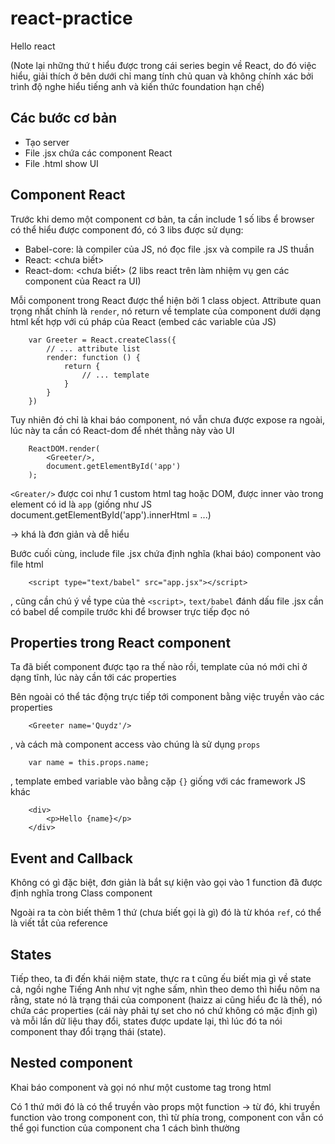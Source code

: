 # react-practice
Hello react

(Note lại những thứ t hiểu được trong cái series begin về React, do đó
việc hiểu, giải thích ở bên dưới chỉ mang tính chủ quan và không chính xác
bởi trình độ nghe hiểu tiếng anh và kiến thức foundation hạn chế)

## Các bước cơ bản

* Tạo server
* File .jsx chứa các component React
* File .html show UI

## Component React

Trước khi demo một component cơ bản, ta cần include 1 số libs ể browser
có thể hiểu được component đó, có 3 libs được sử dụng:

* Babel-core: là compiler của JS, nó đọc file .jsx và compile ra JS thuần
* React: <chưa biết>
* React-dom: <chưa biết>
(2 libs react trên làm nhiệm vụ gen các component của React ra UI)

Mỗi component trong React được thể hiện bởi 1 class object. Attribute
quan trọng nhất chính là `render`, nó return về template của component
dưới dạng html kết hợp với cú pháp của React (embed các variable của JS)

```
    var Greeter = React.createClass({
        // ... attribute list
        render: function () {
            return {
                // ... template
            }
        }
    })
```

Tuy nhiên đó chỉ là khai báo component, nó vẫn chưa được expose ra ngoài,
lúc này ta cần có React-dom để nhét thằng này vào UI

```
    ReactDOM.render(
        <Greeter/>,
        document.getElementById('app')
    );
```

`<Greater/>` được coi như 1 custom html tag hoặc DOM, được inner vào trong
element có id là `app` (giống như JS document.getElementById('app').innerHtml = ...)

-> khá là đơn giản và dễ hiểu


Bước cuối cùng, include file .jsx chứa định nghĩa (khai báo) component
vào file html

```
    <script type="text/babel" src="app.jsx"></script>
```

, cũng cần chú ý về type của thẻ `<script>`, `text/babel` đánh dấu file
.jsx cần có babel dể compile trước khi để browser trực tiếp đọc nó

## Properties trong React component

Ta đã biết component được tạo ra thế nào rồi, template của nó mới chỉ ở
dạng tĩnh, lúc này cần tới các properties

Bên ngoài có thể tác động trực tiếp tới component bằng việc truyền vào
các properties

```
    <Greeter name='Quydz'/>
```

, và cách mà component access vào chúng là sử dụng `props`

```
    var name = this.props.name;
```

, template embed variable vào bằng cặp `{}` giống với các framework JS khác

```
    <div>
        <p>Hello {name}</p>
    </div>
```

## Event and Callback

Không có gì đặc biệt, đơn giản là bắt sự kiện vào gọi vào 1 function đã
được định nghĩa trong Class component

Ngoài ra ta còn biết thêm 1 thứ (chưa biết gọi là gì) đó là từ khóa `ref`,
có thể là viết tắt của reference

## States

Tiếp theo, ta đi đến khái niệm state, thực ra t cũng ếu biết mịa gì về state
cả, ngồi nghe Tiếng Anh như vịt nghe sấm, nhìn theo demo thì hiểu nôm na
rằng, state nó là trạng thái của component (haizz ai cũng hiểu đc là thế),
nó chứa các properties (cái này phải tự set cho nó chứ không có mặc định gì)
và mỗi lần dữ liệu thay đổi, states được update lại, thì lúc đó ta nói
component thay đổi trạng thái (state).

## Nested component

Khai báo component và gọi nó như một custome tag trong html

Có 1 thứ mới đó là có thể truyền vào props một function -> từ đó, khi
truyền function vào trong component con, thì từ phía trong, component con
vẫn có thể gọi function của component cha 1 cách bình thường


